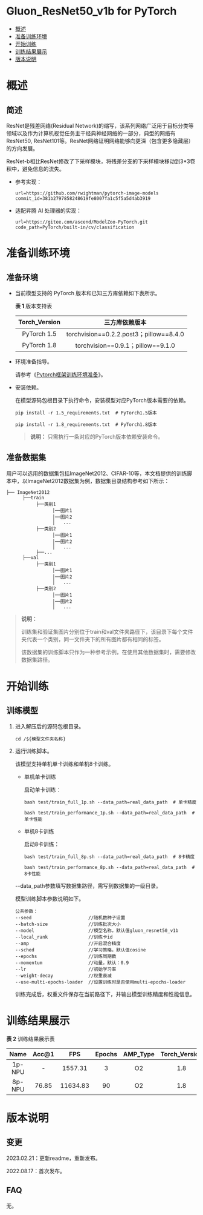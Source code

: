 

# Gluon_ResNet50_v1b for PyTorch

-   [概述](#1)
-   [准备训练环境](#2)
-   [开始训练](#3)
-   [训练结果展示](#4)
-   [版本说明](#5)

# 概述

## 简述

ResNet是残差网络(Residual Network)的缩写，该系列网络广泛用于目标分类等领域以及作为计算机视觉任务主干经典神经网络的一部分，典型的网络有ResNet50, ResNet101等。ResNet网络证明网络能够向更深（包含更多隐藏层）的方向发展。

ResNet-b相比ResNet修改了下采样模块，将残差分支的下采样模块移动到3*3卷积中，避免信息的流失。

+ 参考实现：

  ```
  url=https://github.com/rwightman/pytorch-image-models
  commit_id=381b2797858248619fe8007fa1c5f5a5d4ab3919
  ```

+ 适配昇腾 AI 处理器的实现：

  ```
  url=https://gitee.com/ascend/ModelZoo-PyTorch.git
  code_path=PyTorch/built-in/cv/classification
  ```


# 准备训练环境

## 准备环境

- 当前模型支持的 PyTorch 版本和已知三方库依赖如下表所示。

  **表 1**  版本支持表

  | Torch_Version      | 三方库依赖版本                                 |
  | :--------: | :----------------------------------------------------------: |
  | PyTorch 1.5 | torchvision==0.2.2.post3；pillow==8.4.0 |
  | PyTorch 1.8 | torchvision==0.9.1；pillow==9.1.0 |
  
- 环境准备指导。

  请参考《[Pytorch框架训练环境准备](https://www.hiascend.com/document/detail/zh/ModelZoo/pytorchframework/ptes)》。
  
- 安装依赖。

  在模型源码包根目录下执行命令，安装模型对应PyTorch版本需要的依赖。
  ```
  pip install -r 1.5_requirements.txt  # PyTorch1.5版本
  
  pip install -r 1.8_requirements.txt  # PyTorch1.8版本
  ```
  > **说明：** 
  >只需执行一条对应的PyTorch版本依赖安装命令。


## 准备数据集

用户可以选用的数据集包括ImageNet2012、CIFAR-10等，本文档提供的训练脚本中，以ImageNet2012数据集为例，数据集目录结构参考如下所示：

```
├── ImageNet2012
      ├──train
           ├──类别1
                 │──图片1
                 │──图片2
                 │   ...       
           ├──类别2
                 │──图片1
                 │──图片2
                 │   ...   
           ├──...                     
      ├──val  
           ├──类别1
                 │──图片1
                 │──图片2
                 │   ...       
           ├──类别2
                 │──图片1
                 │──图片2
                 │   ...              
```

> **说明：** 
>
> 训练集和验证集图片分别位于train和val文件夹路径下，该目录下每个文件夹代表一个类别，同一文件夹下的所有图片都有相同的标签。
>
> 该数据集的训练脚本只作为一种参考示例，在使用其他数据集时，需要修改数据集路径。

# 开始训练

## 训练模型

1. 进入解压后的源码包根目录。

   ```
   cd /${模型文件夹名称} 
   ```

2. 运行训练脚本。

   该模型支持单机单卡训练和单机8卡训练。

   + 单机单卡训练
   
     启动单卡训练：
   
     ```
     bash test/train_full_1p.sh --data_path=real_data_path  # 单卡精度
     
     bash test/train_performance_1p.sh --data_path=real_data_path  # 单卡性能
     ```
   
   + 单机8卡训练

     启动8卡训练：
   
     ```
     bash test/train_full_8p.sh --data_path=real_data_path  # 8卡精度
     
     bash test/train_performance_8p.sh --data_path=real_data_path  # 8卡性能 
     ```
   
   --data_path参数填写数据集路径，需写到数据集的一级目录。
   
   模型训练脚本参数说明如下。

   ```
   公共参数：
   --seed                     //随机数种子设置
   --batch-size               //训练批次大小
   --model                    //模型名称，默认值gluon_resnet50_v1b
   --local_rank               //训练卡id
   --amp                      //开启混合精度
   --sched                    //学习策略，默认值cosine
   --epochs                   //训练周期数
   --momentum                 //动量，默认：0.9
   --lr                       //初始学习率
   --weight-decay             //权重衰减
   --use-multi-epochs-loader  //设置训练时是否使用multi-epochs-loader
   ```

   训练完成后，权重文件保存在当前路径下，并输出模型训练精度和性能信息。


# 训练结果展示

**表 2**  训练结果展示表

|  Name  | Acc@1 |   FPS    | Epochs | AMP_Type | Torch_Version |
| :----: | :---: | :------: | :----: | :------: | :-----------: |
| 1p-NPU |   -   | 1557.31  |   3    |    O2    |      1.8      |
| 8p-NPU | 76.85 | 11634.83 |   90   |    O2    |      1.8      |



# 版本说明

## 变更

2023.02.21：更新readme，重新发布。

2022.08.17：首次发布。

## FAQ

无。
